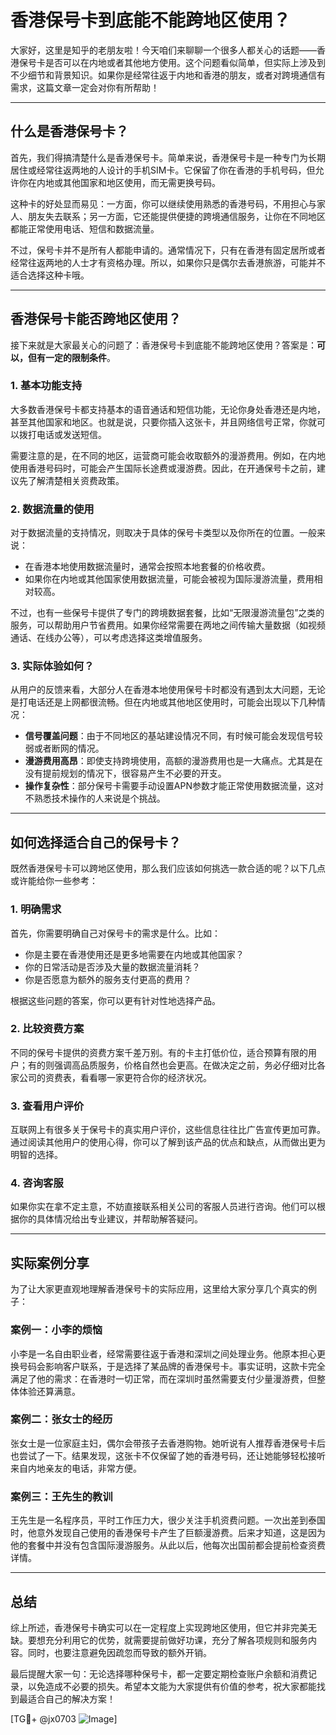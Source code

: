 # 香港保号卡到底能不能跨地区使用？

大家好，这里是知乎的老朋友啦！今天咱们来聊聊一个很多人都关心的话题——香港保号卡是否可以在内地或者其他地方使用。这个问题看似简单，但实际上涉及到不少细节和背景知识。如果你是经常往返于内地和香港的朋友，或者对跨境通信有需求，这篇文章一定会对你有所帮助！

---

## 什么是香港保号卡？

首先，我们得搞清楚什么是香港保号卡。简单来说，香港保号卡是一种专门为长期居住或经常往返两地的人设计的手机SIM卡。它保留了你在香港的手机号码，但允许你在内地或其他国家和地区使用，而无需更换号码。

这种卡的好处显而易见：一方面，你可以继续使用熟悉的香港号码，不用担心与家人、朋友失去联系；另一方面，它还能提供便捷的跨境通信服务，让你在不同地区都能正常使用电话、短信和数据流量。

不过，保号卡并不是所有人都能申请的。通常情况下，只有在香港有固定居所或者经常往返两地的人士才有资格办理。所以，如果你只是偶尔去香港旅游，可能并不适合选择这种卡哦。

---

## 香港保号卡能否跨地区使用？

接下来就是大家最关心的问题了：香港保号卡到底能不能跨地区使用？答案是：**可以，但有一定的限制条件**。

### 1. **基本功能支持**
大多数香港保号卡都支持基本的语音通话和短信功能，无论你身处香港还是内地，甚至其他国家和地区。也就是说，只要你插入这张卡，并且网络信号正常，你就可以拨打电话或发送短信。

需要注意的是，在不同的地区，运营商可能会收取额外的漫游费用。例如，在内地使用香港号码时，可能会产生国际长途费或漫游费。因此，在开通保号卡之前，建议先了解清楚相关资费政策。

### 2. **数据流量的使用**
对于数据流量的支持情况，则取决于具体的保号卡类型以及你所在的位置。一般来说：

- 在香港本地使用数据流量时，通常会按照本地套餐的价格收费。
- 如果你在内地或其他国家使用数据流量，可能会被视为国际漫游流量，费用相对较高。
  
不过，也有一些保号卡提供了专门的跨境数据套餐，比如“无限漫游流量包”之类的服务，可以帮助用户节省费用。如果你经常需要在两地之间传输大量数据（如视频通话、在线办公等），可以考虑选择这类增值服务。

### 3. **实际体验如何？**
从用户的反馈来看，大部分人在香港本地使用保号卡时都没有遇到太大问题，无论是打电话还是上网都很流畅。但在内地或其他地区使用时，可能会出现以下几种情况：

- **信号覆盖问题**：由于不同地区的基站建设情况不同，有时候可能会发现信号较弱或者断网的情况。
- **漫游费用高昂**：即使支持跨境使用，高额的漫游费用也是一大痛点。尤其是在没有提前规划的情况下，很容易产生不必要的开支。
- **操作复杂性**：部分保号卡需要手动设置APN参数才能正常使用数据流量，这对不熟悉技术操作的人来说是个挑战。

---

## 如何选择适合自己的保号卡？

既然香港保号卡可以跨地区使用，那么我们应该如何挑选一款合适的呢？以下几点或许能给你一些参考：

### 1. **明确需求**
首先，你需要明确自己对保号卡的需求是什么。比如：
- 你是主要在香港使用还是更多地需要在内地或其他国家？
- 你的日常活动是否涉及大量的数据流量消耗？
- 你是否愿意为额外的服务支付更高的费用？

根据这些问题的答案，你可以更有针对性地选择产品。

### 2. **比较资费方案**
不同的保号卡提供的资费方案千差万别。有的卡主打低价位，适合预算有限的用户；有的则强调高品质服务，价格自然也会更高。在做决定之前，务必仔细对比各家公司的资费表，看看哪一家更符合你的经济状况。

### 3. **查看用户评价**
互联网上有很多关于保号卡的真实用户评价，这些信息往往比广告宣传更加可靠。通过阅读其他用户的使用心得，你可以了解到该产品的优点和缺点，从而做出更为明智的选择。

### 4. **咨询客服**
如果你实在拿不定主意，不妨直接联系相关公司的客服人员进行咨询。他们可以根据你的具体情况给出专业建议，并帮助解答疑问。

---

## 实际案例分享

为了让大家更直观地理解香港保号卡的实际应用，这里给大家分享几个真实的例子：

### 案例一：小李的烦恼
小李是一名自由职业者，经常需要往返于香港和深圳之间处理业务。他原本担心更换号码会影响客户联系，于是选择了某品牌的香港保号卡。事实证明，这款卡完全满足了他的需求：在香港时一切正常，而在深圳时虽然需要支付少量漫游费，但整体体验还算满意。

### 案例二：张女士的经历
张女士是一位家庭主妇，偶尔会带孩子去香港购物。她听说有人推荐香港保号卡后也尝试了一下。结果发现，这张卡不仅保留了她的香港号码，还让她能够轻松接听来自内地亲友的电话，非常方便。

### 案例三：王先生的教训
王先生是一名程序员，平时工作压力大，很少关注手机资费问题。一次出差到泰国时，他意外发现自己使用的香港保号卡产生了巨额漫游费。后来才知道，这是因为他的套餐中并没有包含国际漫游服务。从此以后，他每次出国前都会提前检查资费详情。

---

## 总结

综上所述，香港保号卡确实可以在一定程度上实现跨地区使用，但它并非完美无缺。要想充分利用它的优势，就需要提前做好功课，充分了解各项规则和服务内容。同时，也要注意避免因疏忽而导致的额外开销。

最后提醒大家一句：无论选择哪种保号卡，都一定要定期检查账户余额和消费记录，以免造成不必要的损失。希望本文能为大家提供有价值的参考，祝大家都能找到最适合自己的解决方案！

[TG💪+ @jx0703 ![Image](https://github.com/user-attachments/assets/dbca1d08-cadb-493c-b0ec-ad6f7a83f270)]